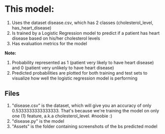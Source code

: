 # This model:
1. Uses the dataset disease.csv, which has 2 classes (cholesterol_level, has_heart_disease)
2. Is trained by a Logistic Regression model to predict if a patient has heart disease based on his/her cholesterol levels
3. Has evaluation metrics for the model

**Note:**
1. Probability represented as 1 (patient very likely to have heart disease) and 0 (patient very unlikely to have heart disease)
2. Predicted probabilities are plotted for both training and test sets to visualize how well the logistic regression model is performing

## Files
1. "disease.csv" is the dataset, which will give you an accuracy of only 0.5333333333333333.  That's because we're training the model on only one (1) feature, a.k.a cholesterol_level. #noobie :)
2. "disease.py" is the model
3. "Assets" is the folder containing screenshots of the bs predicted model
